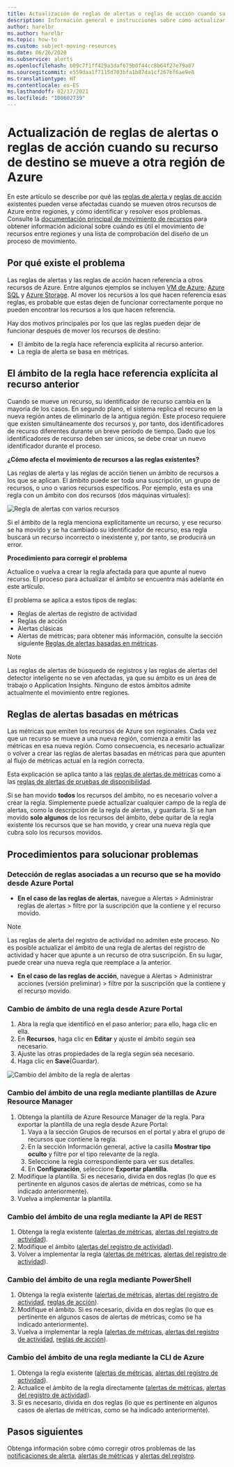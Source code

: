 ```yaml
---
title: Actualización de reglas de alertas o reglas de acción cuando su recurso de destino se mueve a otra región de Azure
description: Información general e instrucciones sobre cómo actualizar las reglas de alertas o las reglas de acción cuando su recurso de destino se mueve a otra región de Azure.
author: harelbr
ms.author: harelbr
ms.topic: how-to
ms.custom: subject-moving-resources
ms.date: 06/26/2020
ms.subservice: alerts
ms.openlocfilehash: b09c7f1ff429a3daf675b0f44cc8b64f27e79a07
ms.sourcegitcommit: e559daa1f7115d703bfa1b87da1cf267bf6ae9e8
ms.translationtype: HT
ms.contentlocale: es-ES
ms.lasthandoff: 02/17/2021
ms.locfileid: "100602739"
---
```

# <a name="how-to-update-alert-rules-or-action-rules-when-their-target-resource-moves-to-a-different-azure-region"></a>Actualización de reglas de alertas o reglas de acción cuando su recurso de destino se mueve a otra región de Azure

En este artículo se describe por qué las [reglas de alerta ](../platform/alerts-overview.md) y [reglas de acción](./alerts-action-rules.md) existentes pueden verse afectadas cuando se mueven otros recursos de Azure entre regiones, y cómo identificar y resolver esos problemas. Consulte la [documentación principal de movimiento de recursos](../../azure-resource-manager/management/move-region.md) para obtener información adicional sobre cuándo es útil el movimiento de recursos entre regiones y una lista de comprobación del diseño de un proceso de movimiento.

## <a name="why-the-problem-exists"></a>Por qué existe el problema

Las reglas de alertas y las reglas de acción hacen referencia a otros recursos de Azure. Entre algunos ejemplos se incluyen [VM de Azure](../../site-recovery/azure-to-azure-tutorial-migrate.md), [Azure SQL](../../azure-sql/database/move-resources-across-regions.md) y [Azure Storage](../../storage/common/storage-account-move.md). Al mover los recursos a los que hacen referencia esas reglas, es probable que estas dejen de funcionar correctamente porque no pueden encontrar los recursos a los que hacen referencia.

Hay dos motivos principales por los que las reglas pueden dejar de funcionar después de mover los recursos de destino:

- El ámbito de la regla hace referencia explícita al recurso anterior.
- La regla de alerta se basa en métricas.

## <a name="rule-scope-explicitly-refers-to-the-old-resource"></a>El ámbito de la regla hace referencia explícita al recurso anterior

Cuando se mueve un recurso, su identificador de recurso cambia en la mayoría de los casos. En segundo plano, el sistema replica el recurso en la nueva región antes de eliminarlo de la antigua región. Este proceso requiere que existen simultáneamente dos recursos y, por tanto, dos identificadores de recurso diferentes durante un breve período de tiempo. Dado que los identificadores de recurso deben ser únicos, se debe crear un nuevo identificador durante el proceso. 

**¿Cómo afecta el movimiento de recursos a las reglas existentes?**

Las reglas de alerta y las reglas de acción tienen un ámbito de recursos a los que se aplican. El ámbito puede ser toda una suscripción, un grupo de recursos, o uno o varios recursos específicos.
Por ejemplo, esta es una regla con un ámbito con dos recursos (dos máquinas virtuales):

![Regla de alertas con varios recursos](media/alerts-resource-move/multi-resource-alert-rule.png)

Si el ámbito de la regla menciona explícitamente un recurso, y ese recurso se ha movido y se ha cambiado su identificador de recurso, esa regla buscará un recurso incorrecto o inexistente y, por tanto, se producirá un error.

**Procedimiento para corregir el problema**

Actualice o vuelva a crear la regla afectada para que apunte al nuevo recurso. El proceso para actualizar el ámbito se encuentra más adelante en este artículo.

El problema se aplica a estos tipos de reglas:

- Reglas de alertas de registro de actividad
- Reglas de acción
- Alertas clásicas
- Alertas de métricas; para obtener más información, consulte la sección siguiente [Reglas de alertas basadas en métricas](#alert-rules-based-on-metrics).

> [!NOTE]
> Las reglas de alertas de búsqueda de registros y las reglas de alertas del detector inteligente no se ven afectadas, ya que su ámbito es un área de trabajo o Application Insights. Ninguno de estos ámbitos admite actualmente el movimiento entre regiones.

## <a name="alert-rules-based-on-metrics"></a>Reglas de alertas basadas en métricas

Las métricas que emiten los recursos de Azure son regionales. Cada vez que un recurso se mueve a una nueva región, comienza a emitir las métricas en esa nueva región. Como consecuencia, es necesario actualizar o volver a crear las reglas de alertas basadas en métricas para que apunten al flujo de métricas actual en la región correcta.

Esta explicación se aplica tanto a las [reglas de alertas de métricas](alerts-metric-overview.md) como a las [reglas de alertas de pruebas de disponibilidad](../app/monitor-web-app-availability.md).

Si se han movido **todos** los recursos del ámbito, no es necesario volver a crear la regla. Simplemente puede actualizar cualquier campo de la regla de alertas, como la descripción de la regla de alertas, y guardarla.
Si se han movido **solo algunos** de los recursos del ámbito, debe quitar de la regla existente los recursos que se han movido, y crear una nueva regla que cubra solo los recursos movidos.

## <a name="procedures-to-fix-problems"></a>Procedimientos para solucionar problemas

### <a name="identifying-rules-associated-with-a-moved-resource-from-the-azure-portal"></a>Detección de reglas asociadas a un recurso que se ha movido desde Azure Portal

- **En el caso de las reglas de alertas**, navegue a Alertas > Administrar reglas de alertas > filtre por la suscripción que la contiene y el recurso movido.
> [!NOTE]
> Las reglas de alerta del registro de actividad no admiten este proceso. No es posible actualizar el ámbito de una regla de alertas del registro de actividad y hacer que apunte a un recurso de otra suscripción. En su lugar, puede crear una nueva regla que reemplace a la anterior.

- **En el caso de las reglas de acción**, navegue a Alertas > Administrar acciones (versión preliminar) > filtre por la suscripción que la contiene y el recurso movido.

### <a name="change-scope-of-a-rule-from-the-azure-portal"></a>Cambio de ámbito de una regla desde Azure Portal

1. Abra la regla que identificó en el paso anterior; para ello, haga clic en ella.
2. En **Recursos**, haga clic en **Editar** y ajuste el ámbito según sea necesario.
3. Ajuste las otras propiedades de la regla según sea necesario.
4. Haga clic en **Save**(Guardar).

![Cambio del ámbito de la regla de alertas](media/alerts-resource-move/change-alert-rule-scope.png)

### <a name="change-the-scope-of-a-rule-using-azure-resource-manager-templates"></a>Cambio del ámbito de una regla mediante plantillas de Azure Resource Manager

1. Obtenga la plantilla de Azure Resource Manager de la regla.  Para exportar la plantilla de una regla desde Azure Portal:
   1. Vaya a la sección Grupos de recursos en el portal y abra el grupo de recursos que contiene la regla.
   2. En la sección Información general, active la casilla **Mostrar tipo oculto** y filtre por el tipo relevante de la regla.
   3. Seleccione la regla correspondiente para ver sus detalles.
   4. En **Configuración**, seleccione **Exportar plantilla**.
2. Modifique la plantilla. Si es necesario, divida en dos reglas (lo que es pertinente en algunos casos de alertas de métricas, como se ha indicado anteriormente).
3. Vuelva a implementar la plantilla.

### <a name="change-scope-of-a-rule-using-rest-api"></a>Cambio del ámbito de una regla mediante la API de REST

1. Obtenga la regla existente ([alertas de métricas](/rest/api/monitor/metricalerts/get), [alertas del registro de actividad](/rest/api/monitor/activitylogalerts/get)).
2. Modifique el ámbito ([alertas del registro de actividad](/rest/api/monitor/activitylogalerts/update)).
3. Volver a implementar la regla ([alertas de métricas](/rest/api/monitor/metricalerts/createorupdate), [alertas del registro de actividad](/rest/api/monitor/activitylogalerts/createorupdate)).

### <a name="change-scope-of-a-rule-using-powershell"></a>Cambio del ámbito de una regla mediante PowerShell

1. Obtenga la regla existente ([alertas de métricas](/powershell/module/az.monitor/get-azmetricalertrulev2), [alertas del registro de actividad](/powershell/module/az.monitor/get-azactivitylogalert), [reglas de acción](/powershell/module/az.alertsmanagement/get-azactionrule)).
2. Modifique el ámbito. Si es necesario, divida en dos reglas (lo que es pertinente en algunos casos de alertas de métricas, como se ha indicado anteriormente).
3. Vuelva a implementar la regla ([alertas de métricas](/powershell/module/az.monitor/add-azmetricalertrulev2), [alertas del registro de actividad](/powershell/module/az.monitor/enable-azactivitylogalert), [reglas de acción](/powershell/module/az.alertsmanagement/set-azactionrule)).

### <a name="change-the-scope-of-a-rule-using-azure-cli"></a>Cambio del ámbito de una regla mediante la CLI de Azure

1.  Obtenga la regla existente ([alertas de métricas](/cli/azure/monitor/metrics/alert#az-monitor-metrics-alert-show), [alertas del registro de actividad](/cli/azure/monitor/activity-log/alert#az-monitor-activity-log-alert-list)).
2.  Actualice el ámbito de la regla directamente ([alertas de métricas](/cli/azure/monitor/metrics/alert#az-monitor-metrics-alert-update), [alertas del registro de actividad](/cli/azure/monitor/activity-log/alert/scope)).
3.  Si es necesario, divida en dos reglas (lo que es pertinente en algunos casos de alertas de métricas, como se ha indicado anteriormente).

## <a name="next-steps"></a>Pasos siguientes

Obtenga información sobre cómo corregir otros problemas de las [notificaciones de alerta](alerts-troubleshoot.md), [alertas de métricas](alerts-troubleshoot-metric.md) y [alertas del registro](alerts-troubleshoot-log.md). 
